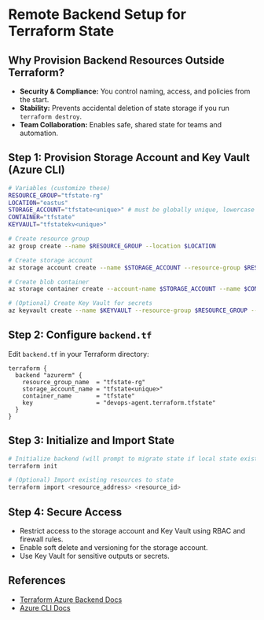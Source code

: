 # Remote Backend Setup for Terraform State

## Why Provision Backend Resources Outside Terraform?
- **Security & Compliance:** You control naming, access, and policies from the start.
- **Stability:** Prevents accidental deletion of state storage if you run `terraform destroy`.
- **Team Collaboration:** Enables safe, shared state for teams and automation.

## Step 1: Provision Storage Account and Key Vault (Azure CLI)

```sh
# Variables (customize these)
RESOURCE_GROUP="tfstate-rg"
LOCATION="eastus"
STORAGE_ACCOUNT="tfstate<unique>" # must be globally unique, lowercase
CONTAINER="tfstate"
KEYVAULT="tfstatekv<unique>"

# Create resource group
az group create --name $RESOURCE_GROUP --location $LOCATION

# Create storage account
az storage account create --name $STORAGE_ACCOUNT --resource-group $RESOURCE_GROUP --location $LOCATION --sku Standard_LRS --encryption-services blob

# Create blob container
az storage container create --account-name $STORAGE_ACCOUNT --name $CONTAINER

# (Optional) Create Key Vault for secrets
az keyvault create --name $KEYVAULT --resource-group $RESOURCE_GROUP --location $LOCATION
```

## Step 2: Configure `backend.tf`
Edit `backend.tf` in your Terraform directory:

```
terraform {
  backend "azurerm" {
    resource_group_name  = "tfstate-rg"
    storage_account_name = "tfstate<unique>"
    container_name       = "tfstate"
    key                  = "devops-agent.terraform.tfstate"
  }
}
```

## Step 3: Initialize and Import State

```sh
# Initialize backend (will prompt to migrate state if local state exists)
terraform init

# (Optional) Import existing resources to state
terraform import <resource_address> <resource_id>
```

## Step 4: Secure Access
- Restrict access to the storage account and Key Vault using RBAC and firewall rules.
- Enable soft delete and versioning for the storage account.
- Use Key Vault for sensitive outputs or secrets.

## References
- [Terraform Azure Backend Docs](https://registry.terraform.io/providers/hashicorp/azurerm/latest/docs/guides/azure_backend)
- [Azure CLI Docs](https://docs.microsoft.com/en-us/cli/azure/)
